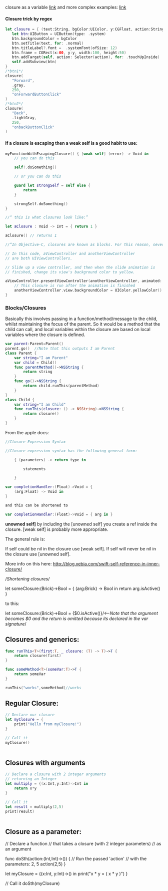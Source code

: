    closure as a variable [link](http://stackoverflow.com/questions/24603559/store-a-closure-as-a-variable-in-swift) and more complex examples: [link](http://fuckingclosuresyntax.com) 

   
   #### Closure trick by regex

   ```swift
   let closure = { (text:String, bgColor:UIColor, y:CGFloat, action:String) in
      let btn:UIButton = UIButton(type: .system)
      btn.backgroundColor = bgColor
      btn.setTitle(text, for: .normal)
      btn.titleLabel?.font =  .systemFont(ofSize: 12)
      btn.frame = CGRect(x:00, y:y, width:100, height:50)
      btn.addTarget(self, action: Selector(action), for: .touchUpInside)
      self.addSubview(btn)
  }
  /*btn1*/
  closure(
      "Forward",
      .gray,
      250,
      "onForwardButtonClick"
  )
  /*btn2*/
  closure(
      "Back",
      .lightGray,
      250,
      "onbackButtonClick"
  )
   ```


   #### If a closure is escaping then a weak self is a good habit to use: 

   ```swift
   myFunctionWithEscapingClosure() { [weak self] (error) -> Void in
       // you can do this

       self?.doSomething()

       // or you can do this

       guard let strongSelf = self else {
           return
       }

       strongSelf.doSomething()
   }
   ```

```swift
//“ this is what closures look like:”

let aClosure : Void -> Int = { return 1 }

aClosure() // returns 1

//“In Objective-C, closures are known as blocks. For this reason, several methods that belong to Cocoa and Cocoa Touch contain the word block, where you should provide a closure”

// In this code, aViewController and anotherViewController
// are both UIViewControllers.

// Slide up a view controller, and then when the slide animation is
// finished, change its view's background color to yellow.

aViewController.presentViewController(anotherViewController, animated: true) {
    // This closure is run after the animation is finished
    anotherViewController.view.backgroundColor = UIColor.yellowColor()
}
```


### Blocks/Closures
Basically this involves passing in a function/method/message to the child, whilst maintaining the focus of the parent. So it would be a method that the child can call, and local variables within the closure are based on local variables where the closure is defined.

```swift
var parent:Parent=Parent()
parent.go()  //Note that this outputs I am Parent
class Parent {
    var string="I am Parent"
    var child = Child()
    func parentMethod()->NSString {
        return string
    }
    func go()->NSString {
        return child.runThis(parentMethod)
    }
}
class Child {
    var string="I am Child"
    func runThis(closure: () -> NSString)->NSString {
        return closure()
    }
}
```


From the apple docs:

```swift
//Closure Expression Syntax

//Closure expression syntax has the following general form:

    { (parameters) -> return type in

        statements

    }

```



```swift
var completionHandler:(Float)->Void = {
    (arg:Float) -> Void in
}

and this can be shortened to

var completionHandler:(Float)->Void = { arg in }
```

**unowned self]**
by including the [unowned self] you create a ref inside the closure. [weak self] is probably more appropriate.

The general rule is:

If self could be nil in the closure use [weak self].
If self will never be nil in the closure use [unowned self].

More info on this here: http://blog.xebia.com/swift-self-reference-in-inner-closure/

/*Shortening closures*/

let someClosure:(Brick)->Bool = {
    (arg:Brick) -> Bool in
    return arg.isActive()
}

to this: 

let someClosure:(Brick)->Bool = {$0.isActive()}/*<--Note that the argument becomes $0 and the return is omitted because its declared in the var signature*/


## Closures and generics:

```swift
func runThis<T>(first:T, _ closure: (T) -> T)->T {
    return closure(first)
}

func someMethod<T>(someVar:T)->T {
    return someVar
}

runThis("works",someMethod)//works
```

## Regular Closure:
```swift
// Declare our closure
let myClosure = {
    print("Hello from myClosure!")
}

// Call it
myClosure()
			
```

## Closures with arguments

```swift
// Declare a closure with 2 integer arguments
// returning an Integer
let multiply = {(x:Int,y:Int)->Int in
    return x*y
}

// Call it
let result = multiply(2,5)
print(result)
				
```

## Closure as a parameter:

// Declare a function
// that takes a closure (with 2 integer parameters)
// as an argument

func doSth(action:(Int,Int)->()) {
    // Run the passed 'action'
    // with the parameters: 2, 5
    action(2,5)
}

let myClosure = {(x:Int, y:Int)->() in
    print("x * y = \( x * y )")
}

// Call it
doSth(myClosure)


